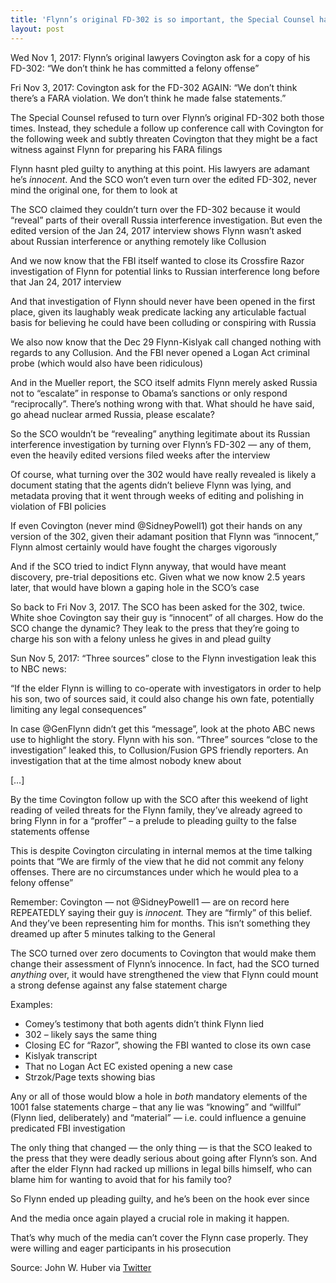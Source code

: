 ```yaml
---
title: 'Flynn’s original FD-302 is so important, the Special Counsel had to leak a prosecution threat against Flynn’s son just to avoid turning it over to his original lawyers Covington'
layout: post
---
```


Wed Nov 1, 2017: Flynn’s original lawyers Covington ask for a copy of his FD-302: “We don’t think he has committed a felony offense”

Fri Nov 3, 2017: Covington ask for the FD-302 AGAIN: “We don’t think there’s a FARA violation. We don’t think he made false statements.”

The Special Counsel refused to turn over Flynn’s original FD-302 both those times. Instead, they schedule a follow up conference call with Covington for the following week and subtly threaten Covington that they might be a fact witness against Flynn for preparing his FARA filings

Flynn hasnt pled guilty to anything at this point. His lawyers are adamant he’s *innocent*. And the SCO won’t even turn over the edited FD-302, never mind the original one, for them to look at

The SCO claimed they couldn’t turn over the FD-302 because it would “reveal” parts of their overall Russia interference investigation. But even the edited version of the Jan 24, 2017 interview shows Flynn wasn’t asked about Russian interference or anything remotely like Collusion

And we now know that the FBI itself wanted to close its Crossfire Razor investigation of Flynn for potential links to Russian interference long before that Jan 24, 2017 interview

And that investigation of Flynn should never have been opened in the first place, given its laughably weak predicate lacking any articulable factual basis for believing he could have been colluding or conspiring with Russia

We also now know that the Dec 29 Flynn-Kislyak call changed nothing with regards to any Collusion. And the FBI never opened a Logan Act criminal probe (which would also have been ridiculous)

And in the Mueller report, the SCO itself admits Flynn merely asked Russia not to “escalate” in response to Obama’s sanctions or only respond “reciprocally”. There’s nothing wrong with that. What should he have said, go ahead nuclear armed Russia, please escalate?

So the SCO wouldn’t be “revealing” anything legitimate about its Russian interference investigation by turning over Flynn’s FD-302 — any of them, even the heavily edited versions filed weeks after the interview

Of course, what turning over the 302 would have really revealed is likely a document stating that the agents didn’t believe Flynn was lying, and metadata proving that it went through weeks of editing and polishing in violation of FBI policies

If even Covington (never mind @SidneyPowell1) got their hands on any version of the 302, given their adamant position that Flynn was “innocent,” Flynn almost certainly would have fought the charges vigorously

And if the SCO tried to indict Flynn anyway, that would have meant discovery, pre-trial depositions etc. Given what we now know 2.5 years later, that would have blown a gaping hole in the SCO’s case

So back to Fri Nov 3, 2017. The SCO has been asked for the 302, twice. White shoe Covington say their guy is “innocent” of all charges. How do the SCO change the dynamic? They leak to the press that they’re going to charge his son with a felony unless he gives in and plead guilty

Sun Nov 5, 2017: “Three sources” close to the Flynn investigation leak this to NBC news:

“If the elder Flynn is willing to co-operate with investigators in order to help his son, two of sources said, it could also change his own fate, potentially limiting any legal consequences”

In case @GenFlynn didn’t get this “message”, look at the photo ABC news use to highlight the story. Flynn with his son. “Three” sources “close to the investigation” leaked this, to Collusion/Fusion GPS friendly reporters. An investigation that at the time almost nobody knew about

\[…\]

By the time Covington follow up with the SCO after this weekend of light reading of veiled threats for the Flynn family, they’ve already agreed to bring Flynn in for a “proffer” – a prelude to pleading guilty to the false statements offense

This is despite Covington circulating in internal memos at the time talking points that “We are firmly of the view that he did not commit any felony offenses. There are no circumstances under which he would plea to a felony offense”

Remember: Covington — not @SidneyPowell1 — are on record here REPEATEDLY saying their guy is *innocent.* They are “firmly” of this belief. And they’ve been representing him for months. This isn’t something they dreamed up after 5 minutes talking to the General

The SCO turned over zero documents to Covington that would make them change their assessment of Flynn’s innocence. In fact, had the SCO turned *anything* over, it would have strengthened the view that Flynn could mount a strong defense against any false statement charge

Examples:

- Comey’s testimony that both agents didn’t think Flynn lied
- 302 – likely says the same thing
- Closing EC for “Razor”, showing the FBI wanted to close its own case
- Kislyak transcript
- That no Logan Act EC existed opening a new case
- Strzok/Page texts showing bias

Any or all of those would blow a hole in *both* mandatory elements of the 1001 false statements charge – that any lie was “knowing” and “willful” (Flynn lied, deliberately) and “material” — i.e. could influence a genuine predicated FBI investigation

The only thing that changed — the only thing — is that the SCO leaked to the press that they were deadly serious about going after Flynn’s son. And after the elder Flynn had racked up millions in legal bills himself, who can blame him for wanting to avoid that for his family too?

So Flynn ended up pleading guilty, and he’s been on the hook ever since

And the media once again played a crucial role in making it happen.

That’s why much of the media can’t cover the Flynn case properly. They were willing and eager participants in his prosecution

Source: John W. Huber via [Twitter](https://threadreaderapp.com/thread/1261447227127599106.html)